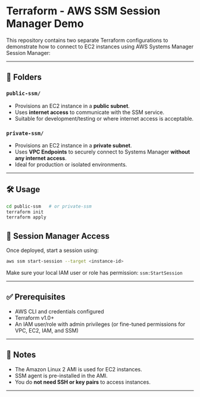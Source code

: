 # Terraform - AWS SSM Session Manager Demo

This repository contains two separate Terraform configurations to demonstrate how to connect to EC2 instances using AWS Systems Manager Session Manager:

---

## 📁 Folders

### `public-ssm/`
- Provisions an EC2 instance in a **public subnet**.
- Uses **internet access** to communicate with the SSM service.
- Suitable for development/testing or where internet access is acceptable.

### `private-ssm/`
- Provisions an EC2 instance in a **private subnet**.
- Uses **VPC Endpoints** to securely connect to Systems Manager **without any internet access**.
- Ideal for production or isolated environments.

---

## 🛠 Usage

```bash
cd public-ssm   # or private-ssm
terraform init
terraform apply
```

## 🔐 Session Manager Access

Once deployed, start a session using:

```bash
aws ssm start-session --target <instance-id>
```

Make sure your local IAM user or role has permission: `ssm:StartSession`

---

## ✅ Prerequisites

- AWS CLI and credentials configured
- Terraform v1.0+
- An IAM user/role with admin privileges (or fine-tuned permissions for VPC, EC2, IAM, and SSM)

---

## 📌 Notes

- The Amazon Linux 2 AMI is used for EC2 instances.
- SSM agent is pre-installed in the AMI.
- You do **not need SSH or key pairs** to access instances.

---

